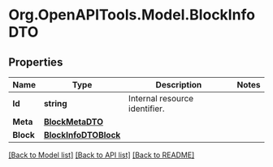 # Org.OpenAPITools.Model.BlockInfoDTO

## Properties

Name | Type | Description | Notes
------------ | ------------- | ------------- | -------------
**Id** | **string** | Internal resource identifier. | 
**Meta** | [**BlockMetaDTO**](BlockMetaDTO.md) |  | 
**Block** | [**BlockInfoDTOBlock**](BlockInfoDTOBlock.md) |  | 

[[Back to Model list]](../README.md#documentation-for-models) [[Back to API list]](../README.md#documentation-for-api-endpoints) [[Back to README]](../README.md)

